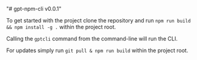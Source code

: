 "# gpt-npm-cli v0.0.1" 

To get started with the project clone the repository and run `npm run build && npm install -g .` within the project root.

Calling the `gptcli` command from the command-line will run the CLI.

For updates simply run `git pull & npm run build` within the project root.
